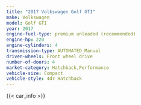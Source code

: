 ```yaml
---
title: "2017 Volkswagen Golf GTI"
make: Volkswagen
model: Golf GTI
year: 2017
engine-fuel-type: premium unleaded (recommended)
engine-hp: 220
engine-cylinders: 4
transmission-type: AUTOMATED_Manual
driven-wheels: Front wheel drive
number-of-doors: 4
market-category: Hatchback,Performance
vehicle-size: Compact
vehicle-style: 4dr Hatchback
---
```


{{< car_info >}}
